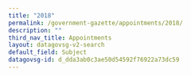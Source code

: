 ```yaml
---
title: "2018"
permalink: /government-gazette/appointments/2018/
description: ""
third_nav_title: Appointments
layout: datagovsg-v2-search
default_field: Subject
datagovsg-id: d_dda3ab0c3ae50d54592f76922a73dc59
---
```

